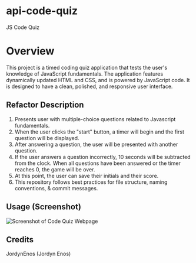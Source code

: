 # api-code-quiz
JS Code Quiz

# Overview

This project is a timed coding quiz application that tests the user's knowledge of JavaScript fundamentals. The application features dynamically updated HTML and CSS, and is powered by JavaScript code. It is designed to have a clean, polished, and responsive user interface.


## Refactor Description

1. Presents user with multiple-choice questions related to Javascript fundamentals.
2. When the user clicks the "start" button, a timer will begin and the first question will be displayed. 
3. After answering a question, the user will be presented with another question.
4. If the user answers a question incorrectly, 10 seconds will be subtracted from the clock. When all questions have been answered or the timer reaches 0, the game will be over.
5. At this point, the user can save their initials and their score.
6. This repository follows best practices for file structure, naming conventions, & commit messages. 


## Usage (Screenshot)

![Screenshot of Code Quiz Webpage](https://github.com/JordynEnos/code-refactor-horiseon/blob/main/Develop/assets/images/Horiseon-screenshot.png?raw=true)


## Credits

JordynEnos (Jordyn Enos)



